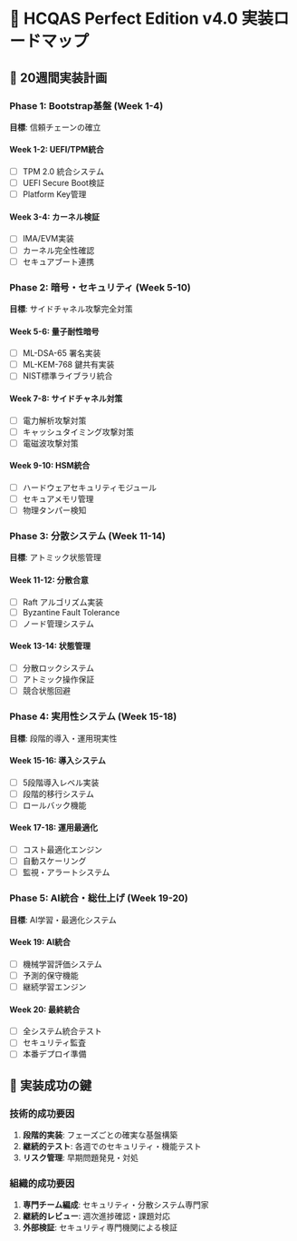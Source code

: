 # 🚀 HCQAS Perfect Edition v4.0 実装ロードマップ

## 📅 **20週間実装計画**

### **Phase 1: Bootstrap基盤 (Week 1-4)**
**目標**: 信頼チェーンの確立

#### Week 1-2: UEFI/TPM統合
- [ ] TPM 2.0 統合システム
- [ ] UEFI Secure Boot検証
- [ ] Platform Key管理

#### Week 3-4: カーネル検証
- [ ] IMA/EVM実装
- [ ] カーネル完全性確認
- [ ] セキュアブート連携

### **Phase 2: 暗号・セキュリティ (Week 5-10)**
**目標**: サイドチャネル攻撃完全対策

#### Week 5-6: 量子耐性暗号
- [ ] ML-DSA-65 署名実装
- [ ] ML-KEM-768 鍵共有実装
- [ ] NIST標準ライブラリ統合

#### Week 7-8: サイドチャネル対策
- [ ] 電力解析攻撃対策
- [ ] キャッシュタイミング攻撃対策
- [ ] 電磁波攻撃対策

#### Week 9-10: HSM統合
- [ ] ハードウェアセキュリティモジュール
- [ ] セキュアメモリ管理
- [ ] 物理タンパー検知

### **Phase 3: 分散システム (Week 11-14)**
**目標**: アトミック状態管理

#### Week 11-12: 分散合意
- [ ] Raft アルゴリズム実装
- [ ] Byzantine Fault Tolerance
- [ ] ノード管理システム

#### Week 13-14: 状態管理
- [ ] 分散ロックシステム
- [ ] アトミック操作保証
- [ ] 競合状態回避

### **Phase 4: 実用性システム (Week 15-18)**
**目標**: 段階的導入・運用現実性

#### Week 15-16: 導入システム
- [ ] 5段階導入レベル実装
- [ ] 段階的移行システム
- [ ] ロールバック機能

#### Week 17-18: 運用最適化
- [ ] コスト最適化エンジン
- [ ] 自動スケーリング
- [ ] 監視・アラートシステム

### **Phase 5: AI統合・総仕上げ (Week 19-20)**
**目標**: AI学習・最適化システム

#### Week 19: AI統合
- [ ] 機械学習評価システム
- [ ] 予測的保守機能
- [ ] 継続学習エンジン

#### Week 20: 最終統合
- [ ] 全システム統合テスト
- [ ] セキュリティ監査
- [ ] 本番デプロイ準備

## 🎯 **実装成功の鍵**

### **技術的成功要因**
1. **段階的実装**: フェーズごとの確実な基盤構築
2. **継続的テスト**: 各週でのセキュリティ・機能テスト
3. **リスク管理**: 早期問題発見・対処

### **組織的成功要因**  
1. **専門チーム編成**: セキュリティ・分散システム専門家
2. **継続的レビュー**: 週次進捗確認・課題対応
3. **外部検証**: セキュリティ専門機関による検証
